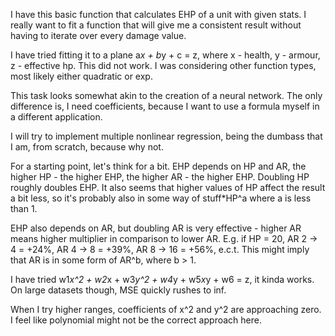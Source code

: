 I have this basic function that calculates EHP of a unit with given stats. I really want to fit a function that will give me a consistent result without having to iterate over every damage value.

I have tried fitting it to a plane a*x + b*y + c = z, where x - health, y - armour, z - effective hp. This did not work. I was considering other function types, most likely either quadratic or exp.

This task looks somewhat akin to the creation of a neural network. The only difference is, I need coefficients, because I want to use a formula myself in a different application.

I will try to implement multiple nonlinear regression, being the dumbass that I am, from scratch, because why not.

For a starting point, let's think for a bit. EHP depends on HP and AR, the higher HP - the higher EHP, the higher AR - the higher EHP. Doubling HP roughly doubles EHP. It also seems that higher values of HP affect the result a bit less, so it's probably also in some way of stuff*HP^a where a is less than 1.

EHP also depends on AR, but doubling AR is very effective - higher AR means higher multiplier in comparison to lower AR. E.g. if HP = 20, AR 2 -> 4 = +24%, AR 4 -> 8 = +39%, AR 8 -> 16 = +56%, e.c.t. This might imply that AR is in some form of AR^b, where b > 1.

I have tried w1*x^2 + w2*x + w3*y^2 + w4*y + w5*x*y + w6 = z, it kinda works. On large datasets though, MSE quickly rushes to inf.

When I try higher ranges, coefficients of x^2 and y^2 are approaching zero. I feel like polynomial might not be the correct approach here.